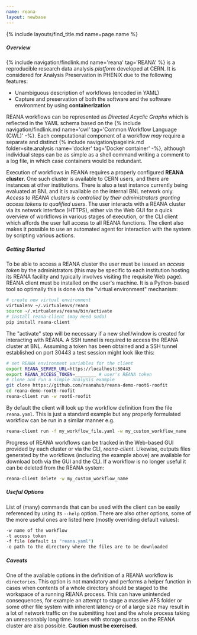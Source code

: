```yaml
---
name: reana
layout: newbase
---
```

{% include layouts/find_title.md name=page.name %}

##### Overview
{% include navigation/findlink.md name='reana' tag='REANA' %}
is a reproducible research data analysis *platform* developed at CERN.
It is considered for Analysis Preservation in PHENIX due to the following features:

* Unambiguous description of workflows (encoded in YAML)
* Capture and preservation of both the software and the software environment by using **containerization**

REANA workflows can be represented as *Directed Acyclic Graphs* which is reflected in
the YAML schema based on the 
{% include navigation/findlink.md name='cwl' tag='Common Workflow Language (CWL)' -%}.
Each computational component of a workflow *may* require a separate and distinct
{% include navigation/pagelink.md folder=site.analysis name='docker' tag='Docker container' -%},
although individual steps can be as simple as a shell command writing a comment to a log file,
in which case containers would be redundant.

Execution of workflows in REANA requires a properly configured **REANA cluster**.
One such cluster is available to CERN users, and there are instances at other
institutions. There is also a test instance currently being evaluated at BNL
and it is available on the internal BNL network only. *Access to REANA clusters
is controlled by their administrators granting access tokens to qualified users*.
The user interacts with a REANA cluster via its network
interface (HTTPS), either via the Web GUI for a quick overview of workflows
in various stages of execution, or the CLI client which affords the user
full access to all REANA functions. The client also makes it possible to
use an automated agent for interaction with the system by scripting various
actions.

##### Getting Started
To be able to access a REANA cluster the user must be issued an *access token*
by the administrators (this may be specific to each institution hosting its REANA
facility and typically involves visiting the requisite Web page). REANA client
must be installed on the user's machine. It is a Python-based tool so optimally
this is done via the "virtual environment" mechanism:
```bash
# create new virtual environment
virtualenv ~/.virtualenvs/reana
source ~/.virtualenvs/reana/bin/activate
# install reana-client (may need sudo)
pip install reana-client
```
The "activate" step will be necessary if a new shell/window is created for interacting
with REANA.
A SSH tunnel is required to access the REANA cluster at BNL. Assuming a token has
been obtained and a SSH tunnel established on port 30443
a test session might look like this:
```bash
# set REANA environment variables for the client
export REANA_SERVER_URL=https://localhost:30443
export REANA_ACCESS_TOKEN=________ # user's REANA token
# clone and run a simple analysis example
git clone https://github.com/reanahub/reana-demo-root6-roofit
cd reana-demo-root6-roofit
reana-client run -w root6-roofit
```
By default the client will look up the workflow definition from the file ```reana.yaml```.
This is just a standard example but any properly formulated workflow can be run in
a similar manner e.g.
```bash
reana-client run -f my_workflow_file.yaml -w my_custom_workflow_name
```
Progress of REANA workflows can be tracked in the Web-based GUI provided by each cluster
or via the CLI, *reana-client*. Likewise, outputs files generated by the workflows
(including the example above) are available for download both via the GUI and the CLI.
If a workflow is no longer useful it can be deleted from the REANA system:
```bash
reana-client delete -w my_custom_workflow_name
```
##### Useful Options
List of (many) commands that can be used with the client can be easily referenced by
using its ```--help``` option. There are also other options, some of the more
useful ones are listed here (mostly overriding default values):
```bash
-w name of the workflow
-t access token
-f file (default is "reana.yaml")
-o path to the directory where the files are to be downloaded
```

##### Caveats
One of the available options in the definition of a REANA workflow is ```directories```.
This option is not mandatory and performs a helper function in cases when contents of
a whole directory should be staged to the workspace of a running REANA process. This
can have unintended consequences, for example an attempt to stage a massive AFS
folder or some other file system with inherent latency or of a large size may result
in a lot of network traffic on the submitting host and the whole process taking
an unreasonably long time. Issues with storage quotas on the REANA cluster are also
possible.
**Caution must be exercised**.
